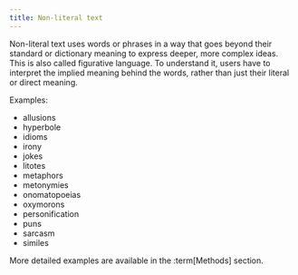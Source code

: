 ```yaml
---
title: Non-literal text
---
```


Non-literal text uses words or phrases in a way that goes beyond their standard or dictionary meaning to express deeper, more complex ideas.
This is also called figurative language.
To understand it, users have to interpret the implied meaning behind the words, rather than just their literal or direct meaning.

Examples:

- allusions
- hyperbole
- idioms
- irony
- jokes
- litotes
- metaphors
- metonymies
- onomatopoeias
- oxymorons
- personification
- puns
- sarcasm
- similes

More detailed examples are available in the :term[Methods] section.
